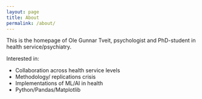 ```yaml
---
layout: page
title: About
permalink: /about/
---
```


This is the homepage of Ole Gunnar Tveit, psychologist and PhD-student in health service/psychiatry. 

Interested in:
- Collaboration across health service levels
- Methodology/ replications crisis
- Implementations of ML/AI in health
- Python/Pandas/Matplotlib